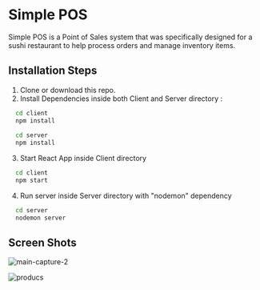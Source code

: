 
# Simple POS

Simple POS is a Point of Sales system that was specifically designed for a sushi restaurant to help process orders and manage inventory items.

## Installation Steps

1. Clone or download this repo.
2. Install Dependencies inside both Client and Server directory :

```bash 
  cd client
  npm install
  
  cd server
  npm install
```

3. Start React App inside Client directory

```bash 
  cd client
  npm start
```

4. Run server inside Server directory with "nodemon" dependency

```bash 
  cd server
  nodemon server
```
## Screen Shots

![main-capture-2](https://user-images.githubusercontent.com/79117386/192678982-5d7be302-9774-4e81-8286-c70ecf1c07e5.JPG)

![producs](https://user-images.githubusercontent.com/79117386/192678991-dfa5a04f-55de-4245-b2a3-fa9a0f19ef08.png)
